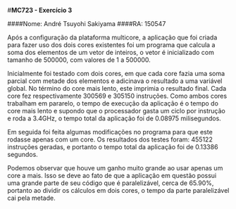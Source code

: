 #**MC723 - Exercício 3**

####Nome: André Tsuyohi Sakiyama
####RA: 150547

  Após a configuração da plataforma multicore, a aplicação que foi criada para fazer uso dos dois cores existentes foi um programa que calcula a soma dos elementos de um vetor de inteiros, o vetor é inicializado com tamanho de 500000, com valores de 1 a 500000.

  Inicialmente foi testado com dois cores, em que cada core fazia uma soma parcial com metade dos elementos e adicinava o resultado a uma variável global. No término do core mais lento, este imprimia o resultado final.  Cada core fez respectivamente 300569 e 305150 instruções. Como ambos cores trabalham em pararelo,  o tempo de execução da aplicação é o tempo do core mais lento e supondo que o processador gasta um ciclo por instrução e roda a 3.4GHz, o tempo total da aplicação foi de 0.08975 milisegundos.

  Em seguida foi feita algumas modificações no programa para que este rodasse apenas com um core. Os resultados dos testes foram: 455122 instruções geradas, e portanto o tempo total da aplicação foi de  0.13386 segundos.

  Podemos observar que houve um ganho muito grande ao usar apenas um core a mais. Isso se deve ao fato de que a aplicação em questão possui uma grande parte de seu código que é paralelizável, cerca de 65.90%, portanto ao dividir os cálculos em dois cores, o tempo da parte paralelizável cai pela metade.
